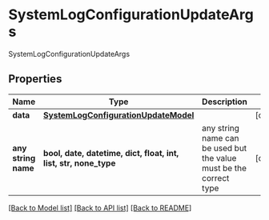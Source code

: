 # SystemLogConfigurationUpdateArgs

SystemLogConfigurationUpdateArgs

## Properties
Name | Type | Description | Notes
------------ | ------------- | ------------- | -------------
**data** | [**SystemLogConfigurationUpdateModel**](SystemLogConfigurationUpdateModel.md) |  | [optional] 
**any string name** | **bool, date, datetime, dict, float, int, list, str, none_type** | any string name can be used but the value must be the correct type | [optional]

[[Back to Model list]](../README.md#documentation-for-models) [[Back to API list]](../README.md#documentation-for-api-endpoints) [[Back to README]](../README.md)


